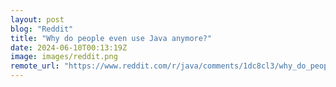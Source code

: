 ```yaml
---
layout: post
blog: "Reddit"
title: "Why do people even use Java anymore?"
date: 2024-06-10T00:13:19Z
image: images/reddit.png
remote_url: "https://www.reddit.com/r/java/comments/1dc8cl3/why_do_people_even_use_java_anymore/"
---
```

